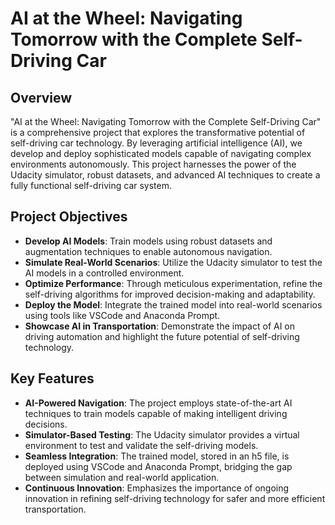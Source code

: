 # AI at the Wheel: Navigating Tomorrow with the Complete Self-Driving Car

## Overview

"AI at the Wheel: Navigating Tomorrow with the Complete Self-Driving Car" is a comprehensive project that explores the transformative potential of self-driving car technology. By leveraging artificial intelligence (AI), we develop and deploy sophisticated models capable of navigating complex environments autonomously. This project harnesses the power of the Udacity simulator, robust datasets, and advanced AI techniques to create a fully functional self-driving car system.

## Project Objectives

- **Develop AI Models**: Train models using robust datasets and augmentation techniques to enable autonomous navigation.
- **Simulate Real-World Scenarios**: Utilize the Udacity simulator to test the AI models in a controlled environment.
- **Optimize Performance**: Through meticulous experimentation, refine the self-driving algorithms for improved decision-making and adaptability.
- **Deploy the Model**: Integrate the trained model into real-world scenarios using tools like VSCode and Anaconda Prompt.
- **Showcase AI in Transportation**: Demonstrate the impact of AI on driving automation and highlight the future potential of self-driving technology.

## Key Features

- **AI-Powered Navigation**: The project employs state-of-the-art AI techniques to train models capable of making intelligent driving decisions.
- **Simulator-Based Testing**: The Udacity simulator provides a virtual environment to test and validate the self-driving models.
- **Seamless Integration**: The trained model, stored in an h5 file, is deployed using VSCode and Anaconda Prompt, bridging the gap between simulation and real-world application.
- **Continuous Innovation**: Emphasizes the importance of ongoing innovation in refining self-driving technology for safer and more efficient transportation.

